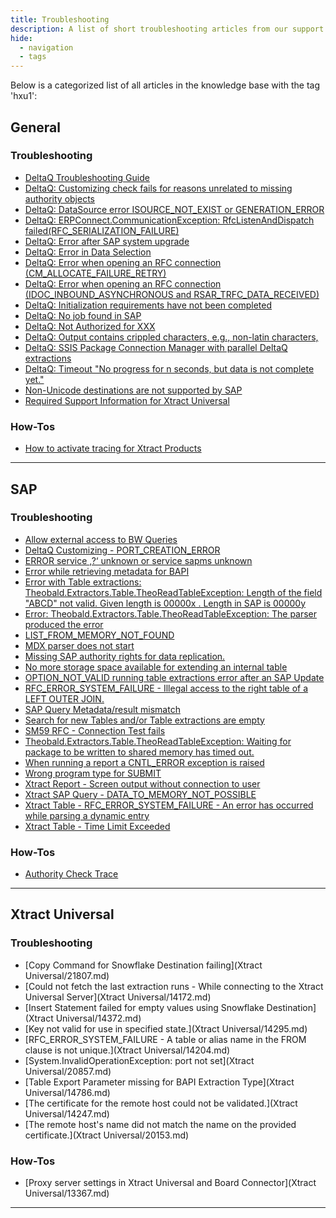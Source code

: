 ```yaml
---
title: Troubleshooting
description: A list of short troubleshooting articles from our support portal.
hide:
  - navigation
  - tags
---
```


Below is a categorized list of all articles in the knowledge base with the tag 'hxu1':

## General

### Troubleshooting

<div class="mdx-columns" markdown>

- [DeltaQ Troubleshooting Guide](General/14424.md)
- [DeltaQ: Customizing check fails for reasons unrelated to missing authority objects](General/25441.md)
- [DeltaQ: DataSource error ISOURCE_NOT_EXIST or GENERATION_ERROR](General/25444.md)
- [DeltaQ: ERPConnect.CommunicationException: RfcListenAndDispatch failed(RFC_SERIALIZATION_FAILURE)](General/25434.md)
- [DeltaQ: Error after SAP system upgrade](General/25442.md)
- [DeltaQ: Error in Data Selection](General/25438.md)
- [DeltaQ: Error when opening an RFC connection (CM_ALLOCATE_FAILURE_RETRY)](General/25443.md)
- [DeltaQ: Error when opening an RFC connection (IDOC_INBOUND_ASYNCHRONOUS and RSAR_TRFC_DATA_RECEIVED)](General/25432.md)
- [DeltaQ: Initialization requirements have not been completed](General/25433.md)
- [DeltaQ: No job found in SAP](General/25437.md)
- [DeltaQ: Not Authorized for XXX](General/25439.md)
- [DeltaQ: Output contains crippled characters, e.g., non-latin characters,](General/25436.md)
- [DeltaQ: SSIS Package Connection Manager with parallel DeltaQ extractions](General/25440.md)
- [DeltaQ: Timeout "No progress for n seconds, but data is not complete yet."](General/25435.md)
- [Non-Unicode destinations are not supported by SAP](General/17021.md)
- [Required Support Information for Xtract Universal](General/14457.md)

</div>

### How-Tos

<div class="mdx-columns" markdown>

- [How to activate tracing for Xtract Products](General/14455.md)

</div>


---

## SAP

### Troubleshooting

<div class="mdx-columns" markdown>

- [Allow external access to BW Queries](SAP/13800.md)
- [DeltaQ Customizing - PORT_CREATION_ERROR](SAP/13346.md)
- [ERROR service ‚?‘ unknown or service sapms unknown](SAP/13649.md)
- [Error while retrieving metadata for BAPI](SAP/19373.md)
- [Error with Table extractions: Theobald.Extractors.Table.TheoReadTableException:   Length of the field "ABCD" not valid. Given length is 00000x . Length in SAP is 00000y](SAP/21084.md)
- [Error: Theobald.Extractors.Table.TheoReadTableException:  The parser produced the error](SAP/14771.md)
- [LIST_FROM_MEMORY_NOT_FOUND](SAP/19472.md)
- [MDX parser does not start](SAP/20073.md)
- [Missing SAP authority rights for data replication.](SAP/17141.md)
- [No more storage space available for extending an internal table](SAP/20282.md)
- [OPTION_NOT_VALID running table extractions error after an SAP Update](SAP/13952.md)
- [RFC_ERROR_SYSTEM_FAILURE - Illegal access to the right table of a LEFT OUTER JOIN.](SAP/14246.md)
- [SAP Query Metadata/result mismatch](SAP/17077.md)
- [Search for new Tables and/or Table extractions are empty](SAP/14139.md)
- [SM59 RFC - Connection Test fails](SAP/13345.md)
- [Theobald.Extractors.Table.TheoReadTableException: Waiting for package to be written to shared memory has timed out.](SAP/15391.md)
- [When running a report a CNTL_ERROR  exception is raised](SAP/14406.md)
- [Wrong program type for SUBMIT](SAP/14223.md)
- [Xtract Report - Screen output without connection to user](SAP/13352.md)
- [Xtract SAP Query - DATA_TO_MEMORY_NOT_POSSIBLE](SAP/20194.md)
- [Xtract Table  - RFC_ERROR_SYSTEM_FAILURE - An error has occurred while parsing a dynamic entry](SAP/14626.md)
- [Xtract Table - Time Limit Exceeded](SAP/14414.md)

</div>

### How-Tos

<div class="mdx-columns" markdown>

- [Authority Check Trace](SAP/13799.md)

</div>


---

## Xtract Universal

### Troubleshooting

<div class="mdx-columns" markdown>

- [Copy Command for Snowflake Destination failing](Xtract Universal/21807.md)
- [Could not fetch the last extraction runs - While connecting to the Xtract Universal Server](Xtract Universal/14172.md)
- [Insert Statement failed for empty values using Snowflake Destination](Xtract Universal/14372.md)
- [Key not valid for use in specified state.](Xtract Universal/14295.md)
- [RFC_ERROR_SYSTEM_FAILURE - A table or alias name in the FROM clause is not unique.](Xtract Universal/14204.md)
- [System.InvalidOperationException: port not set](Xtract Universal/20857.md)
- [Table Export Parameter missing for BAPI Extraction Type](Xtract Universal/14786.md)
- [The certificate for the remote host could not be validated.](Xtract Universal/14247.md)
- [The remote host's name did not match the name on the provided certificate.](Xtract Universal/20153.md)

</div>

### How-Tos

<div class="mdx-columns" markdown>

- [Proxy server settings in Xtract Universal and Board Connector](Xtract Universal/13367.md)

</div>


---

